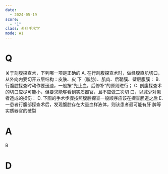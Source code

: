 ```yaml
---
date:
  - 2024-05-19
score:
  - "1"
class: 外科手术学
mode: A1
---
```

# Q
关于剖腹探查术，下列哪一项是正确的
A. 在行剖腹探查术时，做经腹直肌切口，从外向内要切开五层结构：皮肤、皮 下（脂肪）、肌肉、后鞘膜、壁层腹膜： 
B.行腹腔探查时动作要迅速，一般按“先止血，后修补”的原则进行； 
C. 剖腹探查术的切口应尽可能小，但要求能够看到实质器官，且不应做二次切 口，以减少对患者造成的损伤：
D. 下图的手术步骤按照腹腔探查一般顺序应该在探查胆道之后
E. 一患者行腹部探查术后，发现腹腔存在大量血样液体，则该患者最可能有肝
脾等实质器官的破裂

# A

B


# D
